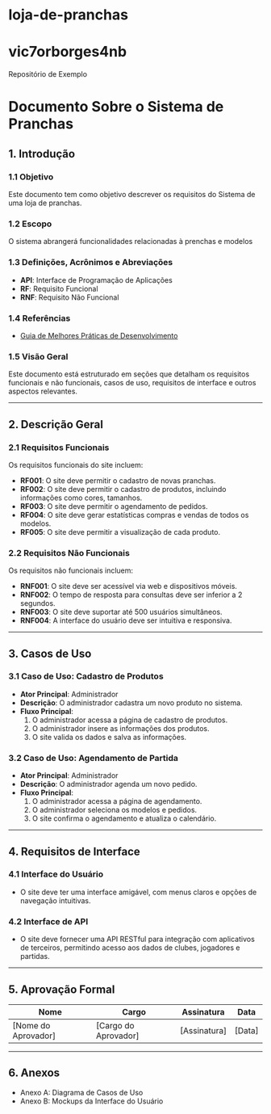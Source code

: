 # loja-de-pranchas

# vic7orborges4nb
Repositório de Exemplo

# Documento Sobre o Sistema de Pranchas

## 1. Introdução

### 1.1 Objetivo
Este documento tem como objetivo descrever os requisitos do Sistema de uma loja de pranchas.

### 1.2 Escopo
O sistema abrangerá funcionalidades relacionadas à prenchas e modelos

### 1.3 Definições, Acrônimos e Abreviações
- **API**: Interface de Programação de Aplicações
- **RF**: Requisito Funcional
- **RNF**: Requisito Não Funcional

### 1.4 Referências
- [Guia de Melhores Práticas de Desenvolvimento](https://exemplo.com/guia)

### 1.5 Visão Geral
Este documento está estruturado em seções que detalham os requisitos funcionais e não funcionais, casos de uso, requisitos de interface e outros aspectos relevantes.

---

## 2. Descrição Geral

### 2.1 Requisitos Funcionais
Os requisitos funcionais do site incluem:

- **RF001**: O site deve permitir o cadastro de novas pranchas.
- **RF002**: O site deve permitir o cadastro de produtos, incluindo informações como cores, tamanhos.
- **RF003**: O site deve permitir o agendamento de pedidos.
- **RF004**: O site deve gerar estatísticas compras e vendas de todos os modelos.
- **RF005**: O site deve permitir a visualização de cada produto.

### 2.2 Requisitos Não Funcionais
Os requisitos não funcionais incluem:

- **RNF001**: O site deve ser acessível via web e dispositivos móveis.
- **RNF002**: O tempo de resposta para consultas deve ser inferior a 2 segundos.
- **RNF003**: O site deve suportar até 500 usuários simultâneos.
- **RNF004**: A interface do usuário deve ser intuitiva e responsiva.

---

## 3. Casos de Uso

### 3.1 Caso de Uso: Cadastro de Produtos
- **Ator Principal**: Administrador
- **Descrição**: O administrador cadastra um novo produto no sistema.
- **Fluxo Principal**:
  1. O administrador acessa a página de cadastro de produtos.
  2. O administrador insere as informações dos produtos.
  3. O site valida os dados e salva as informações.

### 3.2 Caso de Uso: Agendamento de Partida
- **Ator Principal**: Administrador
- **Descrição**: O administrador agenda um novo pedido.
- **Fluxo Principal**:
  1. O administrador acessa a página de agendamento.
  2. O administrador seleciona os modelos e pedidos.
  3. O site confirma o agendamento e atualiza o calendário.

---

## 4. Requisitos de Interface

### 4.1 Interface do Usuário
- O site deve ter uma interface amigável, com menus claros e opções de navegação intuitivas.

### 4.2 Interface de API
- O site deve fornecer uma API RESTful para integração com aplicativos de terceiros, permitindo acesso aos dados de clubes, jogadores e partidas.

---

## 5. Aprovação Formal
| Nome            | Cargo                | Assinatura       | Data          |
|-----------------|---------------------|------------------|---------------|
| [Nome do Aprovador] | [Cargo do Aprovador] | [Assinatura]    | [Data]        |

---

## 6. Anexos
- Anexo A: Diagrama de Casos de Uso
- Anexo B: Mockups da Interface do Usuário

